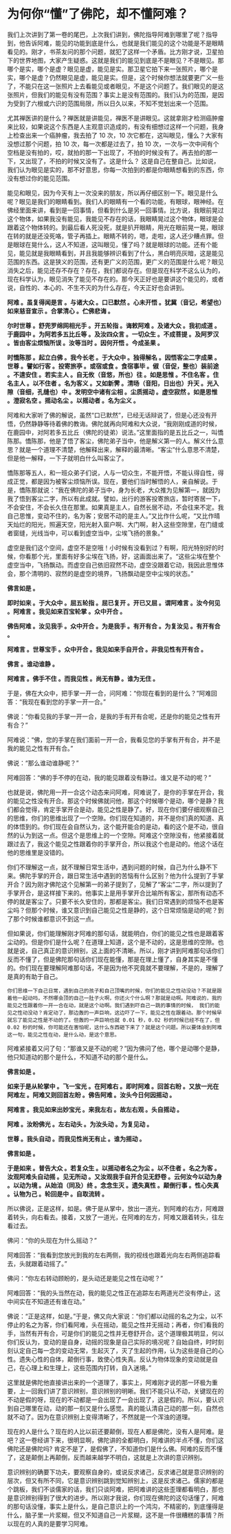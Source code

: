 # 为何你“懂”了佛陀，却不懂阿难？

我们上次讲到了第一卷的尾巴，上次我们讲到，佛陀指导阿难到哪里了呢？指导到，他告诉阿难，能见的功能到底是什么，也就是我们能见的这个功能是不是眼睛看见的。刚才，书茶友问的那个问题，就犯了这样一个矛盾。比方刚才说，卫星拍下的世界地图，大家产生疑惑。这就是我们的能见到底是不是眼见？不是眼见。那哪个是实，哪个是虚？眼见是虚，能见是实。那卫星它拍下来一张照片，哪个是实，哪个是虚？仍然眼见是虚，能见是实。但是，这个时候你想法就要更广义一些了，不能只在这一张照片上去看能见或者眼见，不是这个问题了。我们眼见的是这张照片，但我们的能见有没有范围？事实上是没有范围的。我们认为的范围，是因为受到了六根或六识的范围局限，所以日久以来，不知不觉划出来一个范围。

尤其禅医讲的是什么？禅医就是讲能见，禅医不是讲眼见。这就拿刚才检测癌肿瘤来比较，如果说这个东西是人主观意识造成的，有没有细想过这样一个问题，我身上检查出来一个癌肿瘤，我去拍了 10 次，10 次它都在，这叫眼见，懂么？大家有没想过那个问题，拍 10 次，每一次都是过去了，拍 10 次，一次与一次中间有个空档是没有拍的，哎，就拍的那一下出现了，不拍的时候没有了。再去拍的那一下，又出现了，不拍的时候又没有了。这是什么？ 这是自己在整自己。比如说，我们认为眼见是实的，那不好意思，你每一次拍到的都是你眼睛想看到的东西，你没有想过你的能见范围。

能见和眼见，因为今天有上一次没来的朋友，所以再仔细区别一下。眼见是什么呢？眼见是我们的眼睛看到。我们人的眼睛有一个看的功能，有眼球，眼神经。在佛经里面来讲，看到是一回事情，但看到什么是另一回事情。比方说，我眼前晃过这个物体，如果我没有能见，我能见不存在的话，我眼睛晃过这个物体，眼球是会跟着这个物体转的。到最后看人死没死，就是扒开眼睛，用光在眼前晃一晃，眼球在转的就是还没死咯，管子再插上。眼睛不转的，嗯，走啦，这人还少糟点罪。但是眼球在晃什么，这人不知道，这叫眼见，懂了吗？就是眼球的功能。还有个能见，能见就是我眼睛看到，并且我能够辨识看到了什么，黑白明亮灰暗，这是能见范围的东西。这是狭义的范围，还有更广义的范围，更广义的范围是什么呢？眼见消失之后，能见还存不存在？存在，我们都说存在。但是现在科学不这么认为的，现在科学认为，眼见消失了能见不存在的。那今天正好也是要讲这个能见的，或者说，自性的、本心的、不生不灭的为什么存在，今天正好也会讲到。

**阿难 。虽复得闻是言 。与诸大众 。口已默然 。心未开悟 。犹冀（音记，希望也）如来慈音宣示 。合掌清心 。伫佛悲诲 。**

**尔时世尊 。舒兜罗绵网相光手 。开五轮指 。诲敕阿难 。及诸大众 。我初成道 。于鹿园中 。为阿若多五比丘等 。及汝四众言 。一切众生 。不成菩提 。及阿罗汉 。皆由客尘烦恼所误 。汝等当时 。因何开悟 。今成圣果 。**

**时憍陈那 。起立白佛 。我今长老 。于大众中 。独得解名 。因悟客尘二字成果 。世尊 。譬如行客 。投寄旅亭 。或宿或食 。食宿事毕 。俶（音促，整也）装前途 。不遑安住 。若实主人 。自无攸（音悠，所也）往 。如是思惟 。不住名客 。住名主人 。以不住者 。名为客义 。又如新霁 。清旸（音阳，日出也）升天 。光入隙（音细，孔缝也）中 。发明空中诸有尘相 。尘质摇动 。虚空寂然 。如是思惟 。澄寂名空 。摇动名尘 。以摇动者 。名为尘义 。**

阿难和大家听了佛的解说，虽然“口已默然”，已经无话辩说了，但是心还没有开悟，仍然静静等待着佛的教诲。佛陀就再向阿难和大众说，“我刚刚成道的时候，在鹿园中，对阿若多五比丘（佛陀的徒弟）说法。”这里面指的是五比丘之一，叫憍陈那。憍陈那，他是了悟了客尘，佛陀弟子当中，他是解义第一的人。解义什么意思？就是一个道理不清楚，他解释出来，解释的最清晰。“客尘”什么意思不清楚，但是他一解释，一下子就明白什么叫客尘了。

憍陈那等五人，和一班众弟子们说，人与一切众生，不能开悟，不能认得自性，得成正觉，都是因为被客尘烦恼所误。现在，要他们当时解悟的人，亲自解说。于是，憍陈那就说：“我在佛陀的弟子当中，身为长老，大众推为见解第一，就因为我了悟到客尘二字，所以有此成就。譬如，出行的游客投寄旅店，暂时寄居一下，不会安住，不会长久住在那里。如果真是主人，自然长居不动，不会往来不定。我自己思惟，变动不住的，名为客；安居不动的是主人。”又比作什么呢，“又比作晴天灿烂的阳光，照遍天空，阳光射入窗户啊、大门啊，射入这些空隙里，在门缝或者窗缝，光线当中，可以看到虚空当中，尘埃飞扬的景象。”

虚空是我们这个空间，虚空不是空哦！小时候有没看到过？有啊，阳光特别好的时候，你看那个光，里面有好多尘埃在飞扬，好，这画面出来了。“这些尘埃在整个虚空当中，飞扬飘动。而虚空自己依旧寂然不动，虚空没跟着它动，我因此思惟体会，那个清明的、寂然的是虚空的境界，飞扬飘动是空中尘埃的状态。”

**佛言如是 。**

**即时如来 。于大众中 。屈五轮指 。屈已复开 。开已又屈 。谓阿难言 。汝今何见 。阿难言 。我见如来百宝轮掌 。众中开合 。**

**佛告阿难 。汝见我手 。众中开合 。为是我手 。有开有合 。为复汝见 。有开有合 。**

**阿难言 。世尊宝手 。众中开合 。我见如来手自开合 。非我见性有开有合 。**

**佛言 。谁动谁静 。**

**阿难言 。佛手不住 。而我见性 。尚无有静 。谁为无住 。**

于是，佛在大众中，把手掌一开一合，问阿难：“你现在看到的是什么？”阿难回答：“我现在看到您的手掌一开一合。”

佛说：“你看见我的手掌一开一合，是我的手有开有合呢，还是你的能见之性有开有合？”

阿难说：“佛，您的手掌在我们面前一开一合，我看见您的手掌有开有合，并不是我的能见之性有开有合。”

佛说：“那么谁动谁静呢？”

阿难回答：“佛的手不停的在动，我的能见跟着没有静过。谁又是不动的呢？”

也就是说，佛陀用一开一合这个动态来问阿难，阿难说了，是你的手掌在开合，我的能见之性没有开合。那这个时候佛就问他，那这个时候哪个是动，哪个是静？我们都会觉得，肯定手掌开合是动，能见之性是静了。好，现在你们要仔细观察自己的思维，你们的思维出现了一个空隙。你们现在知道的，并不是你们真的知道、真的体悟到的。你们现在会自然认为，这个能开能合的是动，看的这个是不动，很自然的认为到这一点。但这个是思维上的一个空隙。阿难这个空隙没有，他紧接着就跟过去了，我这个能见之性跟着你的手掌开合，所以我这个也是动的。他这个话在他的思维里是没错的。

你们不理解这一点，就不理解日常生活中，遇到问题的时候，自己为什么静不下来。佛陀手掌的开合，跟日常生活中遇到的苦恼有什么区别？他为什么提到了手掌开合？因为刚才佛陀这个见解第一的弟子提到了，见解了“客尘”二字，所以提到了手掌开合，是这样接下来的。他事实上是用手掌开合比喻所有客尘，那所有动态不停的就是客尘了。只要不长久安住的，那都是客尘。我们日常遇到的烦恼不也是客尘吗？但那个时候，谁又意识到自己能见之性是静的，这个日常烦恼是动的呢？到了那个时候谁都意识不到这一点。

但如果说，你们能理解刚才阿难的那句话，就能明白，你们的能见之性也是跟着客尘动的。但是你们是什么呢？在道理上知道，这个是不动的，这是思维的空隙。也就是说，自己真正的意识辨别，这上面的不清晰。所以，刚才讲到阿难那句话你们反而不懂了，但是佛陀那句话你们现在能懂，那是在理上懂了，自身其实是不懂的。你们现在要理解阿难那句话，不是因为他不究竟就不要理解，不是的，理解了是真的有助于自己。

    你们思维一下自己日常，遇到自己的孩子和自己顶嘴的时候，你们的能见之性动没动？不就是跟着他一起动吗，不然哪会顶的自己一肚子火啊，你还火个什么啊？那就是动啊。阿难说的，我的能见之性跟着你一开一合在动，就是这个动啊。我们遇到吓自己一跳的事情的时候， 我们的能见之性动没动？肯定动了，那边轰的一声巨响，这边吓了一下，能见之性在跟着动。那个时候早就忘了能见之性是不动的了。但轰的一声巨响也就 0.01 秒，0.02 秒的时候已经不在了，但 0.02 秒的时候，你可能还在害怕呢，这什么东西砸下来了？就是这个问题。所以要体会到阿难这一句，能见之性在动，是什么动，是这个意思。

阿难紧接着又问了句：“那谁又是不动的呢？”因为佛问了他，哪个是动哪个是静，他只知道动的那个是什么，不知道不动的那个是什么。

**佛言如是 。**

**如来于是从轮掌中 。飞一宝光 。在阿难右 。即时阿难 。回首右盼 。又放一光在阿难左 。阿难又则回首左盼 。佛告阿难 。汝头今日何因摇动 。**

**阿难言 。我见如来出妙宝光 。来我左右 。故左右观 。头自摇动 。**

**阿难 。汝盼佛光 。左右动头 。为汝头动 。为复见动 。**

**世尊 。我头自动 。而我见性尚无有止 。谁为摇动 。**

**佛言如是 。**

**于是如来 。普告大众 。若复众生 。以摇动者名之为尘 。以不住者 。名之为客 。汝观阿难头自动摇 。见无所动 。又汝观我手自开合见无舒卷 。云何汝今以动为身 。以动为境 。从始洎（同及）终 。念念生灭 。遗失真性 。颠倒行事 。性心失真 。认物为己 。轮回是中 。自取流转 。**

所以佛说，正是这样，如是。佛于是从掌中，放出一道光，到阿难的右方，阿难跟着转头，向右看去。接着，又放了一道光，在阿难的左方，阿难又跟着转头，往左看过去。

佛问：“你的头现在为什么摇动？”

阿难回答：“我看到您放光到我的左右两侧，我的视线也跟着光向左右两侧追踪看去，头就跟着动摇了。”

佛问：“你左右转动顾盼的，是头动还是能见之性在动呢？”

阿难回答：“我的头当然在动，我的能见之性正在追踪左右两道光芒没有停止，这中间实在不知道还有谁在动。”

佛说：“正是这样，如是。”于是，佛又向大家说：“你们都以动摇的名之为尘，以不停止的名之为客，你们看阿难，头在摇动，能见之性并无摇动；再者，你们看我的手，当然有开有合，可是你们的能见之性并无卷舒开合。这个道理极其明显，何以你们反认为，变动的是自身，动摇的现象是自己实际的境况呢？自始自终，时时刻刻认定自己每一念的变动无常，生起灭了，灭了生起的作用，认为这些是自己的心性。遗失心性的自体，颠倒行事，致使心性失真。反认为物体现象的变动就是自己，在心理上和生理上，这些范围内打转，自入迷境。”

这里就是佛陀他直接讲出来的一个道理了，事实上，阿难刚才说的那一环极为重要，上一回我们讲了意识辨别，意识辨别的明晰。我们不能只认不动，关键现在的不动是假的呀，现在的不动都是一会出现了一会出现了，这是假的。所以，要认识到自己哪里在动，动的那一刻又是什么感觉。真的能认清自己动的那一刻，自然也就不动了。因为在意识辨别上变得清晰了，不然就是一个浑浊的道理。

现在的人是什么？现在的人比以前还要颠倒，现在人都是佛陀，没有人是阿难。是吧？这一卷经讲下来，很明显啊，佛陀讲的全都明白，阿难讲的半点不懂，你们这佛陀还是佛陀吗? 肯定不是了，是假佛了，不知道你们是什么佛。阿难的反而不懂了，这是颠倒上再颠倒，反而越来越学不明白，这就是上次讲的意识辨别。

意识辨别的确要下功夫，要观察自身的，或说反求诸己，反求诸己就是意识辨别的层次，但又有所不同，它是意识辨别跳到觉知辨别上，这是反求诸己。儒家的都是个跳板，我们不谈儒家的话，我们只谈阿难，把阿难讲的这些歪理都看明白，那也是意识辨别得到了很大的进步。所以刚才我说，你们现在佛陀的这句话懂了，阿难的那句话没懂，事实上是什么，是自己意识上的一个鸿沟，不精密的，到底懂得是什么，脑子里一片浆糊，但又不知道自己一片浆糊，这不是一件很糟糕的事情？所以现在的人真的是要学习阿难。

